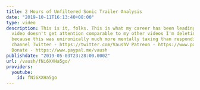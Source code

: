 ```yaml
---
title: 2 Hours of Unfiltered Sonic Trailer Analysis
date: "2019-10-11T16:13:40+08:00"
type: video
description: This is it, folks. This is what my career has been leading to. If this
  video doesn't get attention comparable to my other videos I'm deleting this channel
  because this was unironically much more mentally taxing than responding to any reactionary
  channel Twitter - https://twitter.com/VaushV Patreon - https://www.patreon.com/vaush
  Donate - https://www.paypal.me/vaush
publishdate: "2019-05-03T23:28:00.000Z"
url: /vaush/fNi6XXHa5go/
providers:
  youtube:
    id: fNi6XXHa5go
---
```

